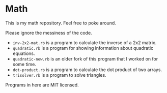 # Math

This is my math repository. Feel free to poke around.

Please ignore the messiness of the code.


 - `inv-2x2-mat.rb` is a program to calculate the inverse of a 2x2 matrix.
 - `quadratic.rb` is a program for showing information about quadratic equations.
 - `quadratic-new.rb` is an older fork of this program that I worked on for some time.
 - `dot-product.rb` is a program to calculate the dot product of two arrays.
 - `trisolver.rb` is a program to solve triangles.

Programs in here are MIT licensed.
